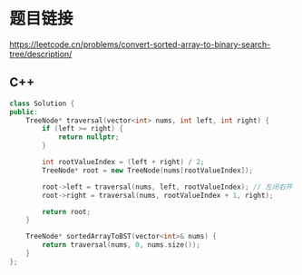 # 题目链接

https://leetcode.cn/problems/convert-sorted-array-to-binary-search-tree/description/

## C++

```cpp
class Solution {
public:
    TreeNode* traversal(vector<int> nums, int left, int right) {
        if (left >= right) {
            return nullptr;
        }

        int rootValueIndex = (left + right) / 2;
        TreeNode* root = new TreeNode(nums[rootValueIndex]);

        root->left = traversal(nums, left, rootValueIndex); // 左闭右开
        root->right = traversal(nums, rootValueIndex + 1, right);

        return root;
    }

    TreeNode* sortedArrayToBST(vector<int>& nums) {
        return traversal(nums, 0, nums.size());
    }
};
```